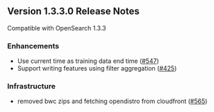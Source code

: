 ## Version 1.3.3.0 Release Notes

Compatible with OpenSearch 1.3.3

### Enhancements

* Use current time as training data end time  ([#547](https://github.com/opensearch-project/anomaly-detection/pull/547))
* Support writing features using filter aggregation ([#425](https://github.com/opensearch-project/anomaly-detection/pull/425))

### Infrastructure
* removed bwc zips and fetching opendistro from cloudfront ([#565](https://github.com/opensearch-project/anomaly-detection/pull/565))

